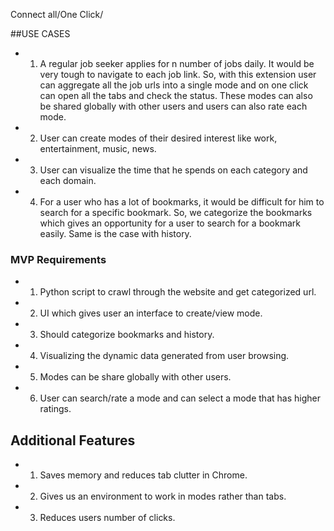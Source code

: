 Connect all/One Click/

##USE CASES
* 1.	A regular job seeker applies for n number of jobs daily. It would be very tough to navigate to each job link. So, with this extension user can aggregate all the job urls into a single mode and on one click can open all the tabs and check the status. These modes can also be shared globally with other users and users can also rate each mode.
* 2.	User can create modes of their desired interest like work, entertainment, music, news.
* 3.	User can visualize the time that he spends on each category and each domain.
* 4.	For a user who has a lot of bookmarks, it would be difficult for him to search for a specific bookmark. So, we categorize the bookmarks which gives an opportunity for a user to search for a bookmark easily. Same is the case with history.

### MVP Requirements

* 1.	Python script to crawl through the website and get categorized url.
* 2.	UI which gives user an interface to create/view mode.
* 3.	Should categorize bookmarks and history.
* 4.	Visualizing the dynamic data generated from user browsing.
* 5.	Modes can be share globally with other users.
* 6.	User can search/rate a mode and can select a mode that has higher ratings.

## Additional Features
* 1.	Saves memory and reduces tab clutter in Chrome.
* 2.	Gives us an environment to work in modes rather than tabs.
* 3.	Reduces users number of clicks.





